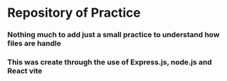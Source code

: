 # Repository of Practice
### Nothing much to add just a small practice to understand how files are handle
### This was create through the use of Express.js, node.js and React vite